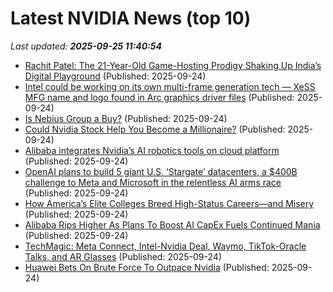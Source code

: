 # Latest NVIDIA News (top 10)
_Last updated: **2025-09-25 11:40:54**_

- [Rachit Patel: The 21-Year-Old Game-Hosting Prodigy Shaking Up India’s Digital Playground](https://timesofindia.indiatimes.com/entertainment/events/rachit-patel-the-21-year-old-game-hosting-prodigy-shaking-up-indias-digital-playground/articleshow/124091699.cms) (Published: 2025-09-24)
- [Intel could be working on its own multi-frame generation tech — XeSS MFG name and logo found in Arc graphics driver files](https://www.tomshardware.com/pc-components/gpu-drivers/intel-could-be-working-on-its-own-multi-frame-generation-tech-xess-mfg-name-and-logo-found-in-arc-graphics-driver-files) (Published: 2025-09-24)
- [Is Nebius Group a Buy?](https://biztoc.com/x/1bc7b500d8b95fef) (Published: 2025-09-24)
- [Could Nvidia Stock Help You Become a Millionaire?](https://biztoc.com/x/d5d702ae9ce5db94) (Published: 2025-09-24)
- [Alibaba integrates Nvidia’s AI robotics tools on cloud platform](https://biztoc.com/x/173d4c10ae3ae58a) (Published: 2025-09-24)
- [OpenAI plans to build 5 giant U.S. ‘Stargate’ datacenters, a $400B challenge to Meta and Microsoft in the relentless AI arms race](https://freerepublic.com/focus/f-news/4342335/posts) (Published: 2025-09-24)
- [How America’s Elite Colleges Breed High-Status Careers—and Misery](https://www.motherjones.com/politics/2025/09/elite-ivy-league-colleges-endowment-inequality-career-funnel-finance-management-consulting-tech-recruiting/) (Published: 2025-09-24)
- [Alibaba Rips Higher As Plans To Boost AI CapEx Fuels Continued Mania](https://biztoc.com/x/203ca26c5757ae87) (Published: 2025-09-24)
- [TechMagic: Meta Connect, Intel-Nvidia Deal, Waymo, TikTok-Oracle Talks, and AR Glasses](https://www.adweek.com/creativity/techmagic-meta-connect-intel-nvidia-deal-waymo-tiktok-oracle-talks-and-ar-glasses/) (Published: 2025-09-24)
- [Huawei Bets On Brute Force To Outpace Nvidia](https://biztoc.com/x/0135fa26a2c8a340) (Published: 2025-09-24)
